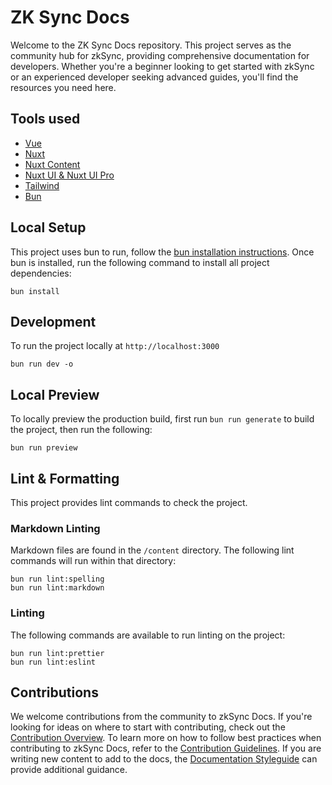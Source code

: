 # ZK Sync Docs

Welcome to the ZK Sync Docs repository. This project serves as the community hub for zkSync, providing comprehensive
documentation for developers. Whether you're a beginner looking to get started with zkSync or an experienced developer
seeking advanced guides, you'll find the resources you need here.

## Tools used

- [Vue](https://vuejs.org/)
- [Nuxt](https://nuxt.com/)
- [Nuxt Content](https://content.nuxt.com/)
- [Nuxt UI & Nuxt UI Pro](https://ui.nuxt.com/)
- [Tailwind](https://tailwindcss.com/)
- [Bun](https://bun.sh/)

## Local Setup

This project uses bun to run, follow the [bun installation instructions](https://bun.sh/docs/installation). Once bun is
installed, run the following command to install all project dependencies:

```shell
bun install
```

## Development

To run the project locally at `http://localhost:3000`

```shell
bun run dev -o
```

## Local Preview

To locally preview the production build, first run `bun run generate` to build the project, then run the following:

```shell
bun run preview
```

## Lint & Formatting

This project provides lint commands to check the project.

### Markdown Linting

Markdown files are found in the `/content` directory. The following lint commands will run within that directory:

```shell
bun run lint:spelling
bun run lint:markdown
```

### Linting

The following commands are available to run linting on the project:

```shell
bun run lint:prettier
bun run lint:eslint
```

## Contributions

We welcome contributions from the community to zkSync Docs.
If you're looking for ideas on where to start with contributing, check out the [Contribution Overview](./content/90.contributing-to-documentation/10.index.md).
To learn more on how to follow best practices when contributing to zkSync Docs,
refer to the [Contribution Guidelines](./content/90.contributing-to-documentation/20.contribution-guidelines.md).
If you are writing new content to add to the docs, the [Documentation Styleguide](./content/90.contributing-to-documentation/30.documentation-styleguide.md)
can provide additional guidance.
